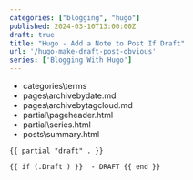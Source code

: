 ```yaml
---
categories: ["blogging", "hugo"]
published: 2024-03-10T13:00:00Z
draft: true
title: "Hugo - Add a Note to Post If Draft"
url: '/hugo-make-draft-post-obvious'
series: ['Blogging With Hugo']
---
```



* categories\terms
* pages\archivebydate.md
* pages\archivebytagcloud.md
* partial\pageheader.html
* partial\series.html
* posts\summary.html

```go-html-template
{{ partial "draft" . }}
```

```go-html-template
{{ if (.Draft ) }}  - DRAFT {{ end }}
```
